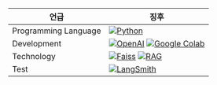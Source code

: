 
| 언급            | 징후                                      |
|-----------------|-------------------------------------------|
| Programming Language | [![Python](https://img.shields.io/badge/Python-3776AB?style=flat-square&logo=python&logoColor=white)](https://www.python.org) |
| Development     | [![OpenAI](https://img.shields.io/badge/OpenAI-412991?style=flat-square&logo=openai&logoColor=white)](https://openai.com) [![Google Colab](https://img.shields.io/badge/Google_Colab-F9AB00?style=flat-square&logo=googlecolab&logoColor=white)](https://colab.research.google.com) |
| Technology      | [![Faiss](https://img.shields.io/badge/Faiss-000000?style=flat-square&logo=faiss&logoColor=white)](https://github.com/facebookresearch/faiss) [![RAG](https://img.shields.io/badge/RAG-000000?style=flat-square)](https://www.rag.org) |
| Test            | [![LangSmith](https://img.shields.io/badge/LangSmith-00CC00?style=flat-square&logo=langsmith&logoColor=white)](https://www.langsmith.com) |
